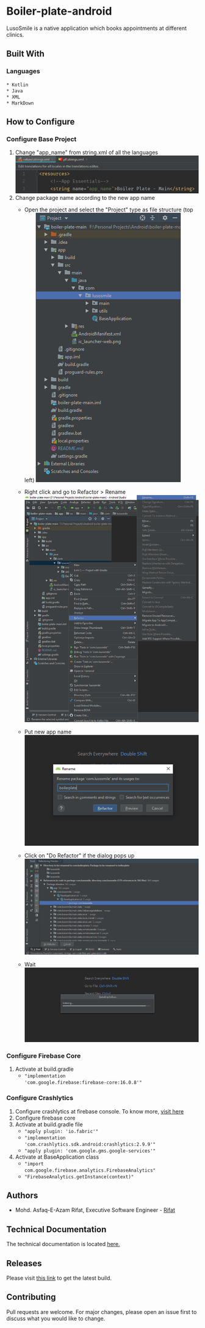 # Boiler-plate-android

LusoSmile is a native application which books appointments at different clinics.

## Built With
### Languages
    * Kotlin
    * Java
    * XML
    * MarkDown
    
## How to Configure
### Configure Base Project
1. Change "app_name" from string.xml of all the languages
![Visual](readme-images/refactor00.PNG)
2. Change package name according to the new app name
    * Open the project and select the "Project" type as file structure (top left)
    ![Visual](readme-images/refactor01.PNG)
    
    * Right click and go to Refactor > Rename
    ![Visual](readme-images/refactor02.PNG)
    
    * Put new app name
    ![Visual](readme-images/refactor03.PNG)
    
    * Click on "Do Refactor" if the dialog pops up
    ![Visual](readme-images/refactor04.PNG)
    
    * Wait
    ![Visual](readme-images/refactor05.PNG)
### Configure Firebase Core
1. Activate at build.gradle
    * <code>"implementation 'com.google.firebase:firebase-core:16.0.8'"</code>
### Configure Crashlytics
1. Configure crashlytics at firebase console. To know more, [visit here](http://bit.ly/2VBDluy)
2. Configure firebase core 
3. Activate at build.gradle file 
    * <code>"apply plugin: 'io.fabric'"</code>
    * <code>"implementation 'com.crashlytics.sdk.android:crashlytics:2.9.9'"</code>
    * <code>"apply plugin: 'com.google.gms.google-services'"</code>
4. Activate at BaseApplication class
    * <code>"import com.google.firebase.analytics.FirebaseAnalytics"</code>
    * <code>"FirebaseAnalytics.getInstance(context)"</code>
    
## Authors
* Mohd. Asfaq-E-Azam Rifat, Executive Software Engineer - [Rifat](https://github.com/rifat15913)

## Technical Documentation
The technical documentation is located [here.](app/documentation/)

## Releases
Please visit [this link](app/release/) to get the latest build.

## Contributing
Pull requests are welcome. For major changes, please open an issue first to discuss what you would like to change.